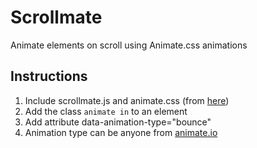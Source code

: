 Scrollmate
=================

Animate elements on scroll using Animate.css animations

## Instructions

1. Include scrollmate.js and animate.css (from [here](https://github.com/daneden/animate.css))
2. Add the class `animate in` to an element
3. Add attribute data-animation-type="bounce"
4. Animation type can be anyone from [animate.io](http://daneden.github.io/animate.css/)
